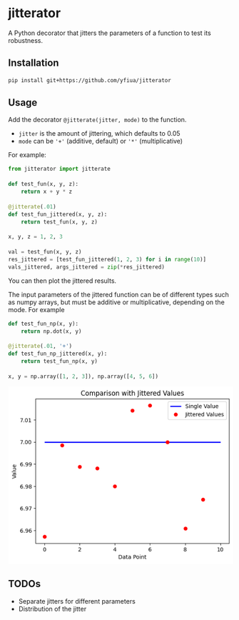 # jitterator
A Python decorator that jitters the parameters of a function to test its robustness.

## Installation

```sh
pip install git+https://github.com/yfiua/jitterator
```
## Usage

Add the decorator `@jitterate(jitter, mode)` to the function. 

* `jitter` is the amount of jittering, which defaults to 0.05
* `mode` can be `'+'` (additive, default) or `'*'` (multiplicative)

For example:

```python
from jitterator import jitterate

def test_fun(x, y, z):
    return x + y * z

@jitterate(.01)
def test_fun_jittered(x, y, z):
    return test_fun(x, y, z)

x, y, z = 1, 2, 3

val = test_fun(x, y, z)
res_jittered = [test_fun_jittered(1, 2, 3) for i in range(10)]
vals_jittered, args_jittered = zip(*res_jittered)
```

You can then plot the jittered results.

The input parameters of the jittered function can be of different types such as numpy arrays, but must be additive or multiplicative, depending on the mode. For example

```python
def test_fun_np(x, y):
    return np.dot(x, y)

@jitterate(.01, '+')
def test_fun_np_jittered(x, y):
    return test_fun_np(x, y)

x, y = np.array([1, 2, 3]), np.array([4, 5, 6])
```

![Example plot](example-plot.png)

## TODOs

* Separate jitters for different parameters
* Distribution of the jitter
